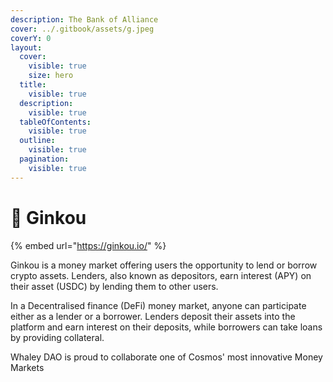 ```yaml
---
description: The Bank of Alliance
cover: ../.gitbook/assets/g.jpeg
coverY: 0
layout:
  cover:
    visible: true
    size: hero
  title:
    visible: true
  description:
    visible: true
  tableOfContents:
    visible: true
  outline:
    visible: true
  pagination:
    visible: true
---
```


# 🏦 Ginkou

{% embed url="https://ginkou.io/" %}

Ginkou is a money market offering users the opportunity to lend or borrow crypto assets. Lenders, also known as depositors, earn interest (APY) on their asset (USDC) by lending them to other users.

In a Decentralised finance (DeFi) money market, anyone can participate either as a lender or a borrower. Lenders deposit their assets into the platform and earn interest on their deposits, while borrowers can take loans by providing collateral.

Whaley DAO is proud to collaborate one of Cosmos' most innovative Money Markets

